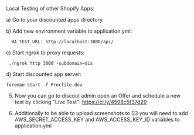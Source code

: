 Local Testing of other Shopify Apps:

 a) Go to your discounted apps directory

 b) Add new environment variable to application.yml:
```
  BA_TEST_URL: http://localhost:3000/api/
```
 c) Start ngrok to proxy requests:
 ```
  ./ngrok http 3000 -subdomain=dis
  ```
 d) Start discounted app server:
  ```
  foreman start -f Procfile.dev
   ```


5. Now you can go to discout admin open an Offer and schedule a new test
 by clicking "Live Test": https://cl.ly/4598c5f37d29

6. Additionally to be able to upload screenshots to S3 you will need to
add AWS_SECRET_ACCESS_KEY and AWS_ACCESS_KEY_ID variables to application.yml